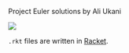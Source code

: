 Project Euler solutions by Ali Ukani

![](http://projecteuler.net/profile/AliUkani.png)

`.rkt` files are written in [Racket](http://racket-lang.org).
